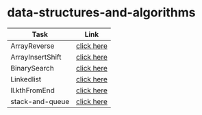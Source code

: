 # data-structures-and-algorithms

| Task | Link |
| ---------- | -------- |
|ArrayReverse | [click here](https://www.google.com](https://github.com/sondos31/data-structures-and-algorithms/pull/1))|
| ArrayInsertShift | [click here](https://github.com/sondos31/data-structures-and-algorithms/tree/main/array_insert_shift) |
| BinarySearch | [click here](https://github.com/sondos31/data-structures-and-algorithms/tree/main/binarySearch) |
| Linkedlist| [click here](https://github.com/sondos31/data-structures-and-algorithms/tree/main/linkedlist) |
| ll.kthFromEnd| [click here](https://github.com/sondos31/data-structures-and-algorithms/tree/main/ll.kthFromEnd) |
| stack-and-queue| [click here](https://github.com/sondos31/data-structures-and-algorithms/tree/main/stack-and-queue) |

